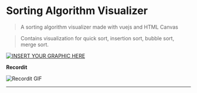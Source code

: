 
# Sorting Algorithm Visualizer

> A sorting algorithm visualizer made with vuejs and HTML Canvas

> Contains visualization for quick sort, insertion sort, bubble sort, merge sort.

[![INSERT YOUR GRAPHIC HERE](https://ibb.co/ypTRfWb)]()


**Recordit**

![Recordit GIF](http://g.recordit.co/1zzNlktSBO.gif)

---


